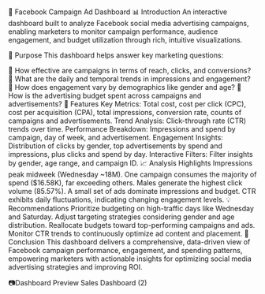 📣 Facebook Campaign Ad Dashboard
📊 Introduction
An interactive dashboard built to analyze Facebook social media advertising campaigns, enabling marketers to monitor campaign performance, audience engagement, and budget utilization through rich, intuitive visualizations.

🎯 Purpose
This dashboard helps answer key marketing questions:

📌 How effective are campaigns in terms of reach, clicks, and conversions?
📆 What are the daily and temporal trends in impressions and engagement?
👥 How does engagement vary by demographics like gender and age?
💸 How is the advertising budget spent across campaigns and advertisements?
🚀 Features
Key Metrics: Total cost, cost per click (CPC), cost per acquisition (CPA), total impressions, conversion rate, counts of campaigns and advertisements.
Trend Analysis: Click-through rate (CTR) trends over time.
Performance Breakdown: Impressions and spend by campaign, day of week, and advertisement.
Engagement Insights: Distribution of clicks by gender, top advertisements by spend and impressions, plus clicks and spend by day.
Interactive Filters: Filter insights by gender, age range, and campaign ID.
📈 Analysis Highlights
Impressions peak midweek (Wednesday ~18M).
One campaign consumes the majority of spend ($16.58K), far exceeding others.
Males generate the highest click volume (85.57%).
A small set of ads dominate impressions and budget.
CTR exhibits daily fluctuations, indicating changing engagement levels.
💡 Recommendations
Prioritize budgeting on high-traffic days like Wednesday and Saturday.
Adjust targeting strategies considering gender and age distribution.
Reallocate budgets toward top-performing campaigns and ads.
Monitor CTR trends to continuously optimize ad content and placement.
🧾 Conclusion
This dashboard delivers a comprehensive, data-driven view of Facebook campaign performance, engagement, and spending patterns, empowering marketers with actionable insights for optimizing social media advertising strategies and improving ROI.

📷Dashboard Preview
Sales Dashboard (2)
